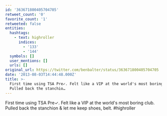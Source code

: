 ```yaml
---
id: '363671800405704705'
retweet_count: '0'
favorite_count: '1'
retweeted: false
entities:
  hashtags:
    - text: highroller
      indices:
        - '133'
        - '144'
  symbols: []
  user_mentions: []
  urls: []
original_url: https://twitter.com/benbalter/status/363671800405704705
date: '2013-08-03T14:44:48.000Z'
title: >-
  First time using TSA Pre✓. Felt like a VIP at the world's most boring club.
  Pulled back the stanchio…
---
```


First time using TSA Pre✓. Felt like a VIP at the world's most boring club. Pulled back the stanchion &amp; let me keep shoes, belt. #highroller